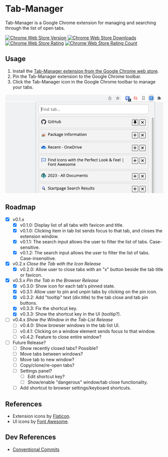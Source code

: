 # Tab-Manager

Tab-Manager is a Google Chrome extension for managing and searching through the list of open tabs.

[![Chrome Web Store Version](https://img.shields.io/chrome-web-store/v/ojnfapijbeobcdnmngijlngbiaknejjo.svg?style=flat-square)](https://chrome.google.com/webstore/detail/tab-manager/ojnfapijbeobcdnmngijlngbiaknejjo)
[![Chrome Web Store Downloads](https://img.shields.io/chrome-web-store/d/ojnfapijbeobcdnmngijlngbiaknejjo.svg?style=flat-square)](https://chrome.google.com/webstore/detail/tab-manager/ojnfapijbeobcdnmngijlngbiaknejjo)
[![Chrome Web Store Rating](https://img.shields.io/chrome-web-store/rating/ojnfapijbeobcdnmngijlngbiaknejjo.svg?style=flat-square)](https://chrome.google.com/webstore/detail/tab-manager/ojnfapijbeobcdnmngijlngbiaknejjo)
[![Chrome Web Store Rating Count](https://img.shields.io/chrome-web-store/rating-count/ojnfapijbeobcdnmngijlngbiaknejjo.svg?style=flat-square)](https://chrome.google.com/webstore/detail/tab-manager/ojnfapijbeobcdnmngijlngbiaknejjo/reviews)

## Usage

1. Install the [Tab-Manager extension from the Google Chrome web store](https://chrome.google.com/webstore/detail/tab-manager/ojnfapijbeobcdnmngijlngbiaknejjo).
2. Pin the Tab-Manager extension to the Google Chrome toolbar.
3. Click the Tab-Manager icon in the Google Chrome toolbar to manage your tabs.

![Tab-Manager Extension in Google Chrome](/screenshot-v0.3.2.png)

## Roadmap

- [x] v0.1.x
  - [x] v0.1.0: Display list of all tabs with favicon and title.
  - [x] v0.1.0: Clicking item in tab list sends focus to that tab, and closes the extension window.
  - [x] v0.1.1: The search input allows the user to filter the list of tabs. Case-sensitive.
  - [x] v0.1.2: The search input allows the user to filter the list of tabs. Case-insensitive.
- [x] v0.2.x *Close the Tab with the Icon Release*
  - [x] v0.2.0: Allow user to close tabs with an "x" button beside the tab title or favicon.
- [x] v0.3.x *Pin the Tab in the Browser Release*
  - [x] v0.3.0: Show icon for each tab's pinned state.
  - [x] v0.3.1: Allow user to pin and unpin tabs by clicking on the pin icon.
  - [x] v0.3.2: Add "tooltip" text (div.title) to the tab close and tab pin buttons.
  - [x] v0.3.3: Fix the shortcut key.
  - [x] v0.3.3: Show the shortcut key in the UI (tooltip?).
- [ ] v0.4.x *Show the Window in the Tab-List Release*
  - [ ] v0.4.0: Show browser windows in the tab list UI.
  - [ ] v0.4.1: Clicking on a window element sends focus to that window.
  - [ ] v0.4.2: Feature to close entire window?
- [ ] Future Release?
  - [ ] Show recently closed tabs? Possible?
  - [ ] Move tabs between windows?
  - [ ] Move tab to new window?
  - [ ] Copy/clone/re-open tabs?
  - [ ] Settings panel?
    - [ ] Edit shortcut key?
    - [ ] Show/enable "dangerous" window/tab close functionality.
  - [ ] Add shortcut to browser settings/keyboard shortcuts.

## References

- Extension icons by [Flaticon](https://www.flaticon.com/free-icon/letter-t_3097109).
- UI icons by [Font Awesome](https://fontawesome.com/).

## Dev References

- [Conventional Commits](https://www.conventionalcommits.org/en/v1.0.0/)
